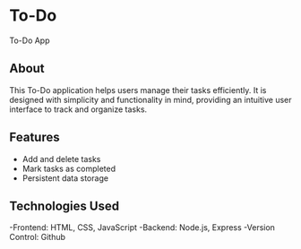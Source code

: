 # To-Do
To-Do App
## About
This To-Do application helps users manage their tasks efficiently. It is designed with simplicity and functionality in mind, providing an intuitive user interface to track and organize tasks.

## Features
- Add and delete tasks
- Mark tasks as completed
- Persistent data storage

## Technologies Used
-Frontend: HTML, CSS, JavaScript
-Backend: Node.js, Express
-Version Control: Github
